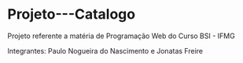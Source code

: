 # Projeto---Catalogo

<p>Projeto referente a matéria de Programação Web do Curso BSI - IFMG</p>
<p>Integrantes: Paulo Nogueira do Nascimento e Jonatas Freire</p>
